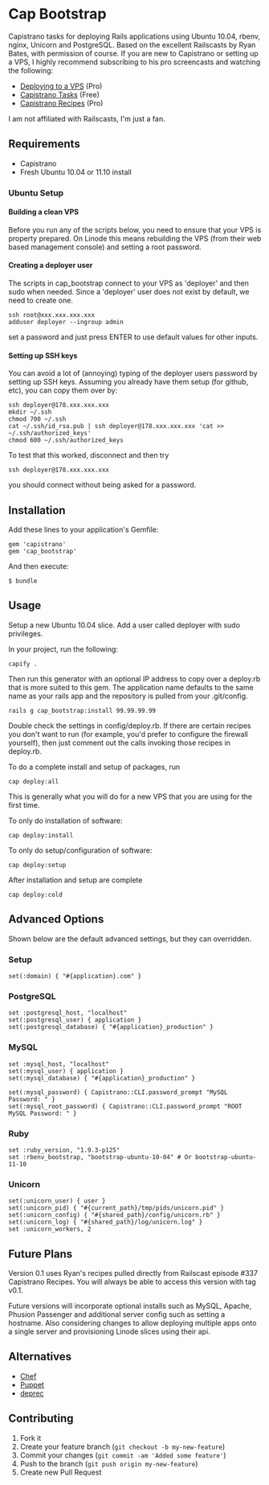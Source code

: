 # Cap Bootstrap

Capistrano tasks for deploying Rails applications using Ubuntu 10.04, rbenv, nginx, Unicorn and PostgreSQL. Based on the excellent Railscasts by Ryan Bates, with permission of course. If you are new to Capistrano or setting up a VPS, I highly recommend subscribing to his pro screencasts and watching the following:

* [Deploying to a VPS](http://railscasts.com/episodes/335-deploying-to-a-vps) (Pro)
* [Capistrano Tasks](http://railscasts.com/episodes/133-capistrano-tasks-revised) (Free)
* [Capistrano Recipes](http://railscasts.com/episodes/337-capistrano-recipes) (Pro)

I am not affiliated with Railscasts, I'm just a fan.

## Requirements

* Capistrano
* Fresh Ubuntu 10.04 or 11.10 install

### Ubuntu Setup
#### Building a clean VPS
Before you run any of the scripts below, you need to ensure that your VPS is property prepared.  On Linode this means rebuilding the VPS (from their web based management console) and setting a root password.

#### Creating a deployer user
The scripts in cap_bootstrap connect to your VPS as 'deployer' and then sudo when needed.  Since a 'deployer' user does not exist by default, we need to create one.

    ssh root@xxx.xxx.xxx.xxx
    adduser deployer --ingroup admin

set a password and just press ENTER to use default values for other inputs.

#### Setting up SSH keys
You can avoid a lot of (annoying) typing of the deployer users password by setting up SSH keys.  Assuming you already have them setup (for github, etc), you can copy them over by:

    ssh deployer@178.xxx.xxx.xxx
    mkdir ~/.ssh
    chmod 700 ~/.ssh
    cat ~/.ssh/id_rsa.pub | ssh deployer@178.xxx.xxx.xxx 'cat >> ~/.ssh/authorized_keys'
    chmod 600 ~/.ssh/authorized_keys

To test that this worked, disconnect and then try

    ssh deployer@178.xxx.xxx.xxx

you should connect without being asked for a password.

## Installation

Add these lines to your application's Gemfile:

    gem 'capistrano'
    gem 'cap_bootstrap'

And then execute:

    $ bundle

## Usage

Setup a new Ubuntu 10.04 slice. Add a user called deployer with sudo privileges.

In your project, run the following:

    capify .

Then run this generator with an optional IP address to copy over a deploy.rb that is more suited to this gem.
The application name defaults to the same name as your rails app and the repository is pulled from your .git/config.

    rails g cap_bootstrap:install 99.99.99.99

Double check the settings in config/deploy.rb.  If there are certain recipes you don't want to run (for example, you'd prefer to configure the firewall yourself), then just comment out the calls invoking those recipes in deploy.rb.

To do a complete install and setup of packages, run

	cap deploy:all

This is generally what you will do for a new VPS that you are using for the first time.

To only do installation of software:

	cap deploy:install

To only do setup/configuration of software:

	cap deploy:setup

After installation and setup are complete

    cap deploy:cold

## Advanced Options

Shown below are the default advanced settings, but they can overridden.

### Setup

    set(:domain) { "#{application}.com" }

### PostgreSQL

    set :postgresql_host, "localhost"
    set(:postgresql_user) { application }
    set(:postgresql_database) { "#{application}_production" }

### MySQL
	set :mysql_host, "localhost"
	set(:mysql_user) { application }
	set(:mysql_database) { "#{application}_production" }

	set(:mysql_password) { Capistrano::CLI.password_prompt "MySQL Password: " }
	set(:mysql_root_password) { Capistrano::CLI.password_prompt "ROOT MySQL Password: " }

### Ruby

    set :ruby_version, "1.9.3-p125"
    set :rbenv_bootstrap, "bootstrap-ubuntu-10-04" # Or bootstrap-ubuntu-11-10

### Unicorn

    set(:unicorn_user) { user }
    set(:unicorn_pid) { "#{current_path}/tmp/pids/unicorn.pid" }
    set(:unicorn_config) { "#{shared_path}/config/unicorn.rb" }
    set(:unicorn_log) { "#{shared_path}/log/unicorn.log" }
    set :unicorn_workers, 2

## Future Plans

Version 0.1 uses Ryan's recipes pulled directly from Railscast episode #337 Capistrano Recipes. You will always be able to access this version
with tag v0.1.

Future versions will incorporate optional installs such as MySQL, Apache, Phusion Passenger and additional server config such as setting a hostname.
Also considering changes to allow deploying multiple apps onto a single server and provisioning Linode slices using their api.

## Alternatives

* [Chef](http://www.opscode.com/chef/)
* [Puppet](http://puppetlabs.com/)
* [deprec](http://deprec.org/)

## Contributing

1. Fork it
2. Create your feature branch (`git checkout -b my-new-feature`)
3. Commit your changes (`git commit -am 'Added some feature'`)
4. Push to the branch (`git push origin my-new-feature`)
5. Create new Pull Request

